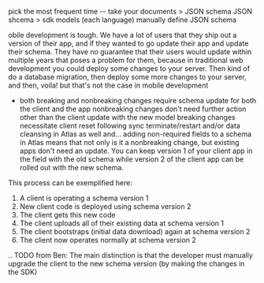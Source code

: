 pick the most frequent time -- take your documents > JSON schema
JSON shcema > sdk models (each language)
manually define JSON schema

obile development is tough. We have a lot of users that they ship out a version
of their app, and if they wanted to go update their app and update their schema.
They have no guarantee that their users would update within multiple years that
poses a problem for them, because in traditional web development you could
deploy some changes to your server. Then kind of do a database migration, then
deploy some more changes to your server, and then, voila! but that's not the
case in mobile development


- both breaking and nonbreaking changes require schema update for both the client and the app
nonbreaking changes don't need further action other than the client update with the new model
breaking changes necessitate client reset following sync terminate/restart
and/or data cleansing in Atlas as well
and... adding non-required fields to a schema in Atlas means that not only is it a nonbreaking change, but existing apps don't need an update. You can keep version 1 of your client app in the field with the old schema while version 2 of the client app can be rolled out with the new schema.


This process can be exemplified here:
1. A client is operating a schema version 1
2. New client code is deployed using schema version 2
3. The client gets this new code
4. The client uploads all of their existing data at schema version 1
5. The client bootstraps (initial data download) again at schema version 2
6. The client now operates normally at schema version 2

.. TODO from Ben: The main distinction is that the developer must manually upgrade the client to the new schema version (by making the changes in the SDK)
